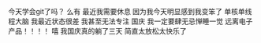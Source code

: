 今天学会git了吗？
么有
最近我需要休息
因为我今天明显感到我变笨了
单核单线程大脑
我最近状态很差 我甚至无法专注 
国庆 我一定要肆无忌惮睡一觉 远离电子产品！！！！
嘻 我国庆真的躺了三天 简直太放松太快乐了
